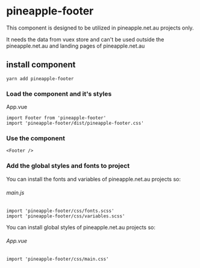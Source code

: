 # pineapple-footer

This component is designed to be utilized in pineapple.net.au projects only.

It needs the data from vuex store and can't be used outside the pineapple.net.au and landing pages of pineapple.net.au

## install component
```
yarn add pineapple-footer
```

### Load the component and it's styles

App.vue
```
import Footer from 'pineapple-footer'
import 'pineapple-footer/dist/pineapple-footer.css'
```

### Use the component

```
<Footer />
```

### Add the global styles and fonts to project

You can install the fonts and variables of pineapple.net.au projects so:

###### main.js
```
import 'pineapple-footer/css/fonts.scss'
import 'pineapple-footer/css/variables.scss'
```

You can install global styles of pineapple.net.au projects so:

###### App.vue
```
import 'pineapple-footer/css/main.css'
```
